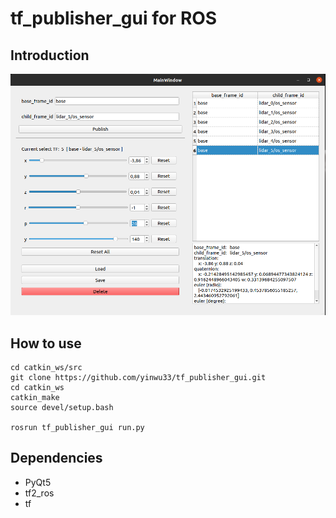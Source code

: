 # tf_publisher_gui for ROS

## Introduction

![screenshot](./docs/tf_publisher_gui.png)

## How to use

```shell
cd catkin_ws/src
git clone https://github.com/yinwu33/tf_publisher_gui.git
cd catkin_ws
catkin_make
source devel/setup.bash

rosrun tf_publisher_gui run.py
```

## Dependencies

* PyQt5
* tf2_ros
* tf
